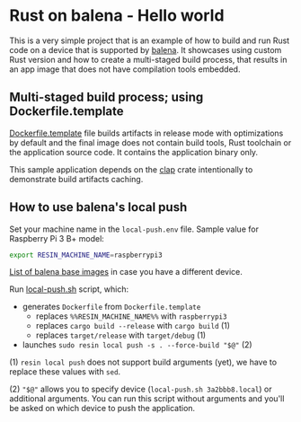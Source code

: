 # Rust on balena - Hello world

This is a very simple project that is an example of how to build and run Rust
code on a device that is supported by [balena](https://balena.io).
It showcases using custom Rust version and how to create a multi-staged build process, 
that results in an app image that does not have compilation tools embedded.

## Multi-staged build process; using Dockerfile.template

[Dockerfile.template](Dockerfile.template) file builds artifacts in release
mode with optimizations by default and the final image does not contain
build tools, Rust toolchain or the application source code. It contains
the application binary only.

This sample application depends on the [clap](https://crates.io/crates/clap)
crate intentionally to demonstrate build artifacts caching.

## How to use balena's local push

Set your machine name in the `local-push.env` file. Sample value for
Raspberry Pi 3 B+ model:

```bash
export RESIN_MACHINE_NAME=raspberrypi3
```

[List of balena base images](https://balena.io/docs/reference/base-images/base-images/)
in case you have a different device.

Run [local-push.sh](scripts/local-push.sh) script, which:

* generates `Dockerfile` from `Dockerfile.template`
    * replaces `%%RESIN_MACHINE_NAME%%` with `raspberrypi3`
    * replaces `cargo build --release` with `cargo build` (1)
    * replaces `target/release` with `target/debug` (1)
* launches `sudo resin local push -s . --force-build "$@"` (2)

(1) `resin local push` does not support build arguments (yet), we have to replace these
values with `sed`.

(2) `"$@"` allows you to specify device (`local-push.sh 3a2bbb8.local`) or additional
arguments. You can run this script without arguments and you'll be asked on which device
to push the application.
